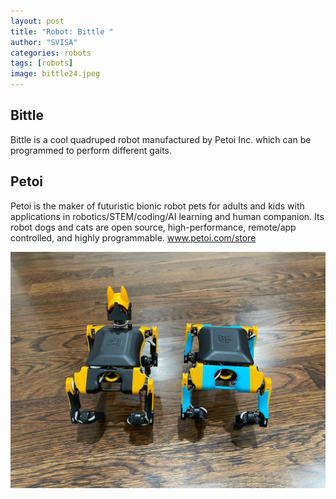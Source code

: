 ```yaml
---
layout: post
title: "Robot: Bittle "
author: "SVISA"
categories: robots
tags: [robots]
image: bittle24.jpeg
---
```


## Bittle

Bittle is a cool quadruped robot manufactured by Petoi Inc. which can be programmed to perform different gaits. 


## Petoi

Petoi is the maker of futuristic bionic robot pets for adults and kids with applications in robotics/STEM/coding/AI learning and human companion.  Its robot dogs and cats are open source, high-performance, remote/app controlled, and highly programmable. 
www.petoi.com/store

![](/assets/img/2024_bittle.jpg)